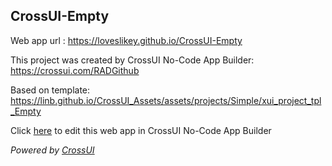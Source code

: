 ## CrossUI-Empty
Web app url : https://loveslikey.github.io/CrossUI-Empty

This project was created by CrossUI No-Code App Builder: https://crossui.com/RADGithub

Based on template: https://linb.github.io/CrossUI_Assets/assets/projects/Simple/xui_project_tpl_Empty

Click [here](https://crossui.com/RADGithub/#!from=github&owner=loveslikey&repo=CrossUI-Empty) to edit this web app in CrossUI No-Code App Builder

<i>Powered by [CrossUI](https://crossui.com)</i>

